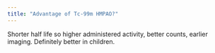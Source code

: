 ```yaml
---
title: "Advantage of Tc-99m HMPAO?"
---
```

Shorter half life so higher administered activity, better counts, earlier imaging. Definitely better in children.

